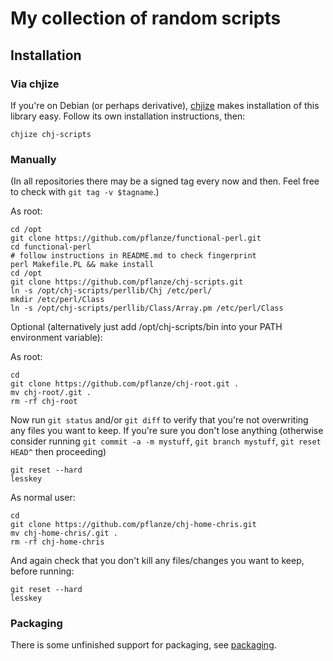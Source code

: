 # My collection of random scripts

## Installation

### Via chjize

If you're on Debian (or perhaps derivative),
[chjize](https://github.com/pflanze/chjize) makes installation of this
library easy. Follow its own installation instructions, then:

    chjize chj-scripts

### Manually

(In all repositories there may be a signed tag every now and
then. Feel free to check with `git tag -v $tagname`.)

As root:

    cd /opt
    git clone https://github.com/pflanze/functional-perl.git
    cd functional-perl
    # follow instructions in README.md to check fingerprint
    perl Makefile.PL && make install
    cd /opt
    git clone https://github.com/pflanze/chj-scripts.git
    ln -s /opt/chj-scripts/perllib/Chj /etc/perl/
    mkdir /etc/perl/Class
    ln -s /opt/chj-scripts/perllib/Class/Array.pm /etc/perl/Class

Optional (alternatively just add /opt/chj-scripts/bin into your PATH
environment variable):

As root:

    cd
    git clone https://github.com/pflanze/chj-root.git .
    mv chj-root/.git .
    rm -rf chj-root

Now run `git status` and/or `git diff` to verify that you're not
overwriting any files you want to keep. If you're sure you don't lose
anything (otherwise consider running `git commit -a -m mystuff`, `git
branch mystuff`, `git reset HEAD^` then proceeding)

    git reset --hard
    lesskey

As normal user:

    cd
    git clone https://github.com/pflanze/chj-home-chris.git
    mv chj-home-chris/.git .
    rm -rf chj-home-chris

And again check that you don't kill any files/changes you want to
keep, before running:

    git reset --hard
    lesskey

### Packaging

There is some unfinished support for packaging, see
[packaging](packaging.md).

